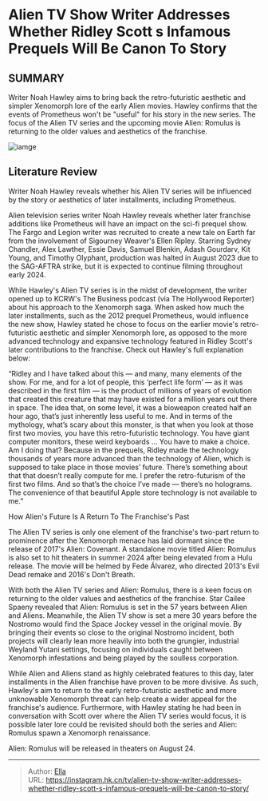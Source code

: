 # Alien TV Show Writer Addresses Whether Ridley Scott s Infamous Prequels Will Be Canon To Story


## SUMMARY 



  Writer Noah Hawley aims to bring back the retro-futuristic aesthetic and simpler Xenomorph lore of the early Alien movies.   Hawley confirms that the events of Prometheus won&#39;t be &#34;useful&#34; for his story in the new series.   The focus of the Alien TV series and the upcoming movie Alien: Romulus is returning to the older values and aesthetics of the franchise.  

![iamge](https://static1.srcdn.com/wordpress/wp-content/uploads/2024/01/david-looking-at-a-pod-in-prometheus-and-a-xenomorph-in-the-alien-franchise.jpg)

## Literature Review
Writer Noah Hawley reveals whether his Alien TV series will be influenced by the story or aesthetics of later installments, including Prometheus.




Alien television series writer Noah Hawley reveals whether later franchise additions like Prometheus will have an impact on the sci-fi prequel show. The Fargo and Legion writer was recruited to create a new tale on Earth far from the involvement of Sigourney Weaver&#39;s Ellen Ripley. Starring Sydney Chandler, Alex Lawther, Essie Davis, Samuel Blenkin, Adash Gourdarv, Kit Young, and Timothy Olyphant, production was halted in August 2023 due to the SAG-AFTRA strike, but it is expected to continue filming throughout early 2024.




While Hawley&#39;s Alien TV series is in the midst of development, the writer opened up to KCRW&#39;s The Business podcast (via The Hollywood Reporter) about his approach to the Xenomorph saga. When asked how much the later installments, such as the 2012 prequel Prometheus, would influence the new show, Hawley stated he chose to focus on the earlier movie&#39;s retro-futuristic aesthetic and simpler Xenomorph lore, as opposed to the more advanced technology and expansive technology featured in Ridley Scott&#39;s later contributions to the franchise. Check out Hawley&#39;s full explanation below:


“Ridley and I have talked about this — and many, many elements of the show. For me, and for a lot of people, this ‘perfect life form’ — as it was described in the first film — is the product of millions of years of evolution that created this creature that may have existed for a million years out there in space. The idea that, on some level, it was a bioweapon created half an hour ago, that’s just inherently less useful to me. And in terms of the mythology, what’s scary about this monster, is that when you look at those first two movies, you have this retro-futuristic technology. You have giant computer monitors, these weird keyboards … You have to make a choice. Am I doing that? Because in the prequels, Ridley made the technology thousands of years more advanced than the technology of Alien, which is supposed to take place in those movies’ future. There’s something about that that doesn’t really compute for me. I prefer the retro-futurism of the first two films. And so that’s the choice I’ve made — there’s no holograms. The convenience of that beautiful Apple store technology is not available to me.”






 How Alien&#39;s Future Is A Return To The Franchise&#39;s Past 
          

The Alien TV series is only one element of the franchise&#39;s two-part return to prominence after the Xenomorph menace has laid dormant since the release of 2017&#39;s Alien: Covenant. A standalone movie titled Alien: Romulus is also set to hit theaters in summer 2024 after being elevated from a Hulu release. The movie will be helmed by Fede Álvarez, who directed 2013&#39;s Evil Dead remake and 2016&#39;s Don&#39;t Breath.

With both the Alien TV series and Alien: Romulus, there is a keen focus on returning to the older values and aesthetics of the franchise. Star Cailee Spaeny revealed that Alien: Romulus is set in the 57 years between Alien and Aliens. Meanwhile, the Alien TV show is set a mere 30 years before the Nostromo would find the Space Jockey vessel in the original movie. By bringing their events so close to the original Nostromo incident, both projects will clearly lean more heavily into both the grungier, industrial Weyland Yutani settings, focusing on individuals caught between Xenomorph infestations and being played by the soulless corporation.




While Alien and Aliens stand as highly celebrated features to this day, later installments in the Alien franchise have proven to be more divisive. As such, Hawley&#39;s aim to return to the early retro-futuristic aesthetic and more unknowable Xenomorph threat can help create a wider appeal for the franchise&#39;s audience. Furthermore, with Hawley stating he had been in conversation with Scott over where the Alien TV series would focus, it is possible later lore could be revisited should both the series and Alien: Romulus spawn a Xenomorph renaissance.



Alien: Romulus will be released in theaters on August 24.






---

> Author: [Ella](https://instagram.hk.cn/)  
> URL: https://instagram.hk.cn/tv/alien-tv-show-writer-addresses-whether-ridley-scott-s-infamous-prequels-will-be-canon-to-story/  

